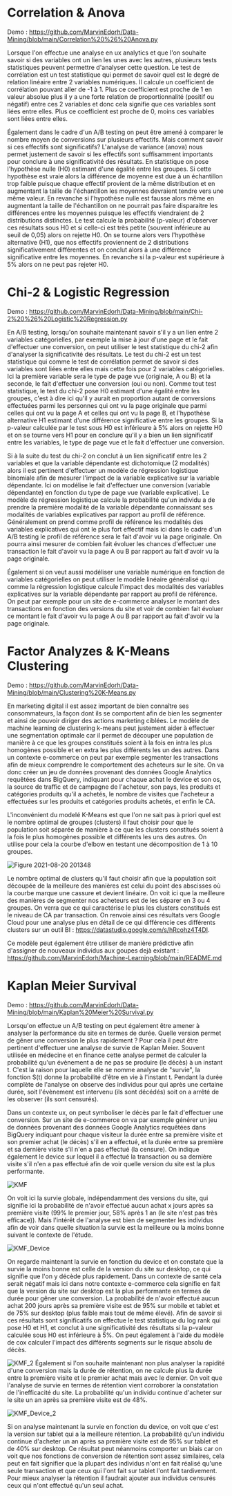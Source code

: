 # Correlation & Anova 
Demo : https://github.com/MarvinEdorh/Data-Mining/blob/main/Correlation%20%26%20Anova.py

Lorsque l'on effectue une analyse en ux analytics et que l'on souhaite savoir si des variables ont un lien les unes avec les autres, plusieurs tests statistiques peuvent permettre d'analyser cette question. Le test de corrélation est un test statistique qui permet de savoir quel est le degré de relation linéaire entre 2 variables numériques. Il calcule un coefficient de corrélation pouvant aller de -1 à 1. Plus ce coefficient est proche de 1 en valeur absolue plus il y a une forte relation de proportionnalité (positif ou négatif) entre ces 2 variables et donc cela signifie que ces variables sont liées entre elles. Plus ce coefficient est proche de 0, moins ces variables sont liées entre elles.

Également dans le cadre d'un A/B testing on peut être amené à comparer le nombre moyen de conversions sur plusieurs effectifs. Mais comment savoir si ces effectifs sont significatifs? L'analyse de variance (anova) nous permet justement de savoir si les effectifs sont suffisamment importants pour conclure à une significativité des résultats. En statistique on pose l'hypothèse nulle (H0) estimant d'une égalité entre les groupes. Si cette hypothèse est vraie alors la différence de moyenne est due à un échantillon trop faible puisque chaque effectif provient de la même distribution et en augmentant la taille de l'échantillon les moyennes devraient tendre vers une même valeur. En revanche si l'hypothèse nulle est fausse alors même en augmentant la taille de l'échantillon on ne pourrait pas faire disparaitre les différences entre les moyennes puisque les effectifs viendraient de 2 distributions distinctes. Le test calcule la probabilité (p-valeur) d'observer ces résultats sous H0 et si celle-ci est très petite (souvent inférieure au seuil de 0,05) alors on rejette H0. On se tourne alors vers l'hypothèse alternative (H1), que nos effectifs proviennent de 2 distributions significativement différentes et on conclut alors à une différence significative entre les moyennes. En revanche si la p-valeur est supérieure à 5% alors on ne peut pas rejeter H0.

# Chi-2 & Logistic Regression 
Demo : https://github.com/MarvinEdorh/Data-Mining/blob/main/Chi-2%20%26%20Logistic%20Regression.py

En A/B testing, lorsqu'on souhaite maintenant savoir s'il y a un lien entre 2 variables catégorielles, par exemple la mise à jour d'une page et le fait d'effectuer une conversion, on peut utiliser le test statistique du chi-2 afin d'analyser la significativité des résultats. Le test du chi-2 est un test statistique qui comme le test de corrélation permet de savoir si des variables sont liées entre elles mais cette fois pour 2 variables catégorielles. Ici la première variable sera le type de page vue (originale, A ou B) et la seconde, le fait d'effectuer une conversion (oui ou non). Comme tout test statistique, le test du chi-2 pose H0 estimant d'une égalité entre les groupes, c'est à dire ici qu'il y aurait en proportion autant de conversions effectuées parmi les personnes qui ont vu la page originale que parmi celles qui ont vu la page A et celles qui ont vu la page B, et l'hypothèse alternative H1 estimant d'une différence significative entre les groupes. Si la p-valeur calculée par le test sous H0 est inférieure à 5% alors on rejette H0 et on se tourne vers H1 pour en conclure qu'il y a bien un lien significatif entre les variables, le type de page vue et le fait d'effectuer une conversion.

Si à la suite du test du chi-2 on conclut à un lien significatif entre les 2 variables et que la variable dépendante est dichotomique (2 modalités) alors il est pertinent d'effectuer un modèle de régression logistique binomiale afin de mesurer l'impact de la variable explicative sur la variable dépendante. Ici on modélise le fait d'effectuer une conversion (variable dépendante) en fonction du type de page vue (variable explicative). Le modèle de régression logistique calcule la probabilité qu'un individu a de prendre la première modalité de la variable dépendante connaissant ses modalités de variables explicatives par rapport au profil de référence. Généralement on prend comme profil de référence les modalités des variables explicatives qui ont le plus fort effectif mais ici dans le cadre d'un A/B testing le profil de référence sera le fait d'avoir vu la page originale. On pourra ainsi mesurer de combien fait évoluer les chances d'effectuer une transaction le fait d'avoir vu la page A ou B par rapport au fait d'avoir vu la page originale.

Également si on veut aussi modéliser une variable numérique en fonction de variables catégorielles on peut utiliser le modèle linéaire généralisé qui comme la régression logistique calcule l'impact des modalités des variables explicatives sur la variable dépendante par rapport au profil de référence. On peut par exemple pour un site de e-commerce analyser le montant des transactions en fonction des versions du site et voir de combien fait évoluer ce montant le fait d'avoir vu la page A ou B par rapport au fait d'avoir vu la page originale.
# Factor Analyzes & K-Means Clustering
Demo : https://github.com/MarvinEdorh/Data-Mining/blob/main/Clustering%20K-Means.py

En marketing digital il est assez important de bien connaître ses consommateurs, la façon dont ils se comportent afin de bien les segmenter et ainsi de pouvoir diriger des actions marketing ciblées. Le modèle de machine learning de clustering k-means peut justement aider à effectuer une segmentation optimale car il permet de découper une population de manière à ce que les groupes constitués soient à la fois en intra les plus homogènes possible et en extra les plus différents les un des autres. Dans un contexte e-commerce on peut par exemple segmenter les transactions afin de mieux comprendre le comportement des acheteurs sur le site. On va donc créer un jeu de données provenant des données Google Analytics requêtées dans BigQuery, indiquant pour chaque achat le device et son os, la source de traffic et de campagne de l'acheteur, son pays, les produits et catégories produits qu'il a achetés, le nombre de visites que l'acheteur a effectuées sur les produits et catégories produits achetés, et enfin le CA.

L'inconvénient du modelé K-Means est que l'on ne sait pas à priori quel est le nombre optimal de groupes (clusters) il faut choisir pour que le population soit séparée de manière à ce que les clusters constitués soient à la fois le plus homogènes possible et différents les uns des autres. On utilise pour cela la courbe d'elbow en testant une décomposition de 1 à 10 groupes.

![Figure 2021-08-20 201348](https://user-images.githubusercontent.com/83826055/130276345-b0c1d754-406f-4642-ab88-181224ad96c3.png)

Le nombre optimal de clusters qu'il faut choisir afin que la population soit découpée de la meilleure des manières est celui du point des abscisses où la courbe marque une cassure et devient linéaire. On voit ici que la meilleure des manières de segmenter nos acheteurs est de les séparer en 3 ou 4 groupes. On verra que ce qui caractérise le plus les clusters constitués est le niveau de CA par transaction. On renvoie ainsi ces résultats vers Google Cloud pour une analyse plus en détail de ce qui différencie ces différents clusters sur un outil BI : https://datastudio.google.com/s/hRcohz4T4DI. 

Ce modèle peut également être utiliser de manière prédictive afin d'assigner de nouveaux individus aux goupes dejà existant : 
https://github.com/MarvinEdorh/Machine-Learning/blob/main/README.md
# Kaplan Meier Survival
Demo : https://github.com/MarvinEdorh/Data-Mining/blob/main/Kaplan%20Meier%20Survival.py

Lorsqu'on effectue un A/B testing on peut également être amener à analyser la performance du site en termes de durée. Quelle version permet de gêner une conversion le plus rapidement ? Pour cela il peut être pertinent d'effectuer une analyse de survie de Kaplan Meier. Souvent utilisée en médecine et en finance cette analyse permet de calculer la probabilité qu'un évènement a de ne pas se produire (le décès) à un instant t. C'est la raison pour laquelle elle se nomme analyse de "survie", la fonction S(t) donne la probabilité d'être en vie à l'instant t. Pendant la durée complète de l'analyse on observe des individus pour qui après une certaine durée, soit l'évènement est intervenu (ils sont décédés) soit on a arrêté de les observer (ils sont censurés).

Dans un contexte ux, on peut symboliser le décès par le fait d'effectuer une conversion. Sur un site de e-commerce on va par exemple générer un jeu de données provenant des données Google Analytics requêtées dans BigQuery indiquant pour chaque visiteur la durée entre sa première visite et son premier achat (le décès) s'il en a effectué, et la durée entre sa première et sa dernière visite s'il n'en a pas effectué (la censure). On indique également le device sur lequel il a effectué la transaction ou sa dernière visite s'il n'en a pas effectué afin de voir quelle version du site est la plus performante.

![KMF](https://user-images.githubusercontent.com/83826055/129444429-fcef0f33-b30f-4c5c-9b22-af75347ed59e.png)

On voit ici la survie globale, indépendamment des versions du site, qui signifie ici la probabilité de n'avoir effectué aucun achat x jours après sa première visite (99% le premier jour, 58% après 1 an (le site n'est pas très efficace)). Mais l'intérêt de l'analyse est bien de segmenter les individus afin de voir dans quelle situation la survie est la meilleure ou la moins bonne suivant le contexte de l'étude.

![KMF_Device](https://user-images.githubusercontent.com/83826055/129444431-0271e2aa-c5cc-4988-9497-2b6b61337bb1.png)

On regarde maintenant la survie en fonction du device et on constate que la survie la moins bonne est celle de la version du site sur desktop, ce qui signifie que l'on y décède plus rapidement. Dans un contexte de santé cela serait négatif mais ici dans notre contexte e-commerce cela signifie en fait que la version du site sur desktop est la plus performante en termes de durée pour gêner une conversion. La probabilité de n'avoir effectué aucun achat 200 jours après sa première visite est de 95% sur mobile et tablet et de 75% sur desktop (plus faible mais tout de même élevé). Afin de savoir si ces résultats sont significatifs on effectue le test statistique du log rank qui pose H0 et H1, et conclut à une significativité des résultats si la p-valeur calculée sous H0 est inférieure à 5%. On peut également à l'aide du modèle de cox calculer l'impact des différents segments sur le risque absolu de décès.

![KMF_2](https://user-images.githubusercontent.com/83826055/129450587-cf45114a-ea53-49d4-b7ee-a1bb04a8b7f3.png)
Également si l'on souhaite maintenant non plus analyser la rapidité d'une conversion mais la durée de rétention, on ne calcule plus la durée entre la première visite et le premier achat mais avec le dernier. On voit que l'analyse de survie en termes de rétention vient corroborer la constatation de l'inefficacité du site. La probabilité qu'un individu continue d'acheter sur le site un an après sa première visite est de 48%.

![KMF_Device_2](https://user-images.githubusercontent.com/83826055/129450589-e52c90a2-8391-4d86-9827-43318689c2ae.png)

Si on analyse maintenant la survie en fonction du device, on voit que c'est la version sur tablet qui a la meilleure rétention. La probabilité qu'un individu continue d'acheter un an après sa première visite est de 95% sur tablet et de 40% sur desktop. Ce résultat peut néanmoins comporter un biais car on voit que nos fonctions de conversion de rétention sont assez similaires, cela peut en fait signifier que la plupart des individus n'ont en fait réalisé qu'une seule transaction et que ceux qui l'ont fait sur tablet l'ont fait tardivement. Pour mieux analyser la rétention il faudrait ajouter aux individus censurés ceux qui n'ont effectué qu'un seul achat.
